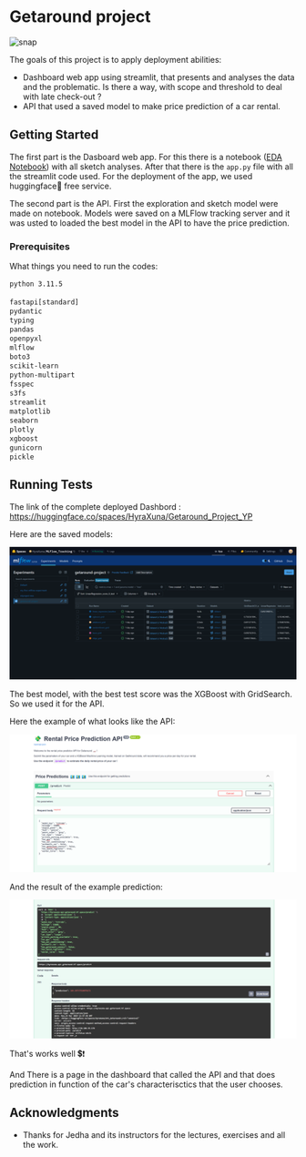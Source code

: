 # Getaround project

![snap](https://lever-client-logos.s3.amazonaws.com/2bd4cdf9-37f2-497f-9096-c2793296a75f-1568844229943.png)

The goals of this project is to apply deployment abilities:

* Dashboard web app using streamlit, that presents and analyses the data and the problematic. Is there a way, with scope and threshold to deal with late check-out ?
* API that used a saved model to make price prediction of a car rental.

## Getting Started

The first part is the Dasboard web app. For this there is a notebook ([EDA Notebook](Dashboard/Getaround_Project_Jedha_YP_EDA.ipynb)) with all sketch analyses. After that there is the `app.py` file with all the streamlit code used. For the deployment of the app, we used huggingface🤗 free service. 

The second part is the API. First the exploration and sketch model were made on notebook. Models were saved on a MLFlow tracking server and it was usted to loaded the best model in the API to have the price prediction.

### Prerequisites

What things you need to run the codes:

```
python 3.11.5

fastapi[standard]
pydantic 
typing 
pandas 
openpyxl 
mlflow 
boto3 
scikit-learn
python-multipart
fsspec
s3fs
streamlit
matplotlib
seaborn
plotly
xgboost
gunicorn
pickle
```

## Running Tests

The link of the complete deployed Dashbord : https://huggingface.co/spaces/HyraXuna/Getaround_Project_YP 

Here are the saved models:

![MLFlowTracking](ML_&_API/MLFlow_tracking.png)


The best model, with the best test score was the XGBoost with GridSearch. So we used it for the API.

Here the example of what looks like the API:

![APIproof1](ML_&_API/API_RUN_Test_Proof_1.png)

And the result of the example prediction:

![APIproof2](ML_&_API/API_RUN_Test_Proof_2.png)

That's works well 💲❗

And There is a page in the dashboard that called the API and that does prediction in function of the car's characterisctics that the user chooses.

## Acknowledgments

* Thanks for Jedha and its instructors for the lectures, exercises and all the work.

